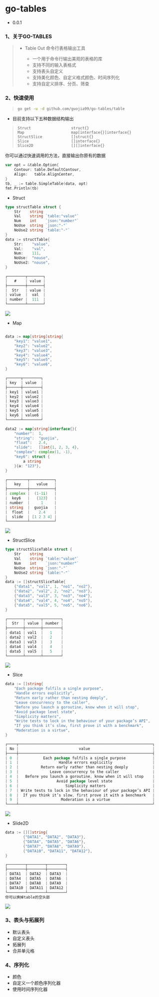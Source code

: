 # go-tables 

- 0.0.1

### 1、关于GO-TABLES

> - Table Out 命令行表格输出工具
>
>   - 一个用于命令行输出美观的表格的库
>   - 支持不同的输入表格式
>   - 支持表头自定义
>   - 支持美化颜色、自定义格式颜色、时间序列化
>   - 支持自定义排序、分页、筛查
>
>   

### 2、快速使用

> ```bash
> go get -u -d github.com/guojia99/go-tables/table
> ```

- 目前支持以下五种数据结构输出

> ```
> Struct                  struct{}
> Map                     map[interface{}]interface{}
> StructSlice             []struct{}
> Slice                   []interface{}
> Slice2D                 [][]interface{}
> ```

你可以通过快速调用的方法，直接输出你原有的数据

```go
var opt = &table.Option{
    Contour: table.DefaultContour,
    Align:   table.AlignCenter,
}
tb, _ := table.SimpleTable(data, opt)
fmt.Println(tb)
```

- Struct

```go
type structTable struct {
	Str    string
	Val    string `table:"value"`
	Num    int    `json:"number"`
	NoUse  string `json:"-"`
	NoUse2 string `table:"-"`
}
data := structTable{
    Str:    "value",
    Val:    "val",
    Num:    111,
    NoUse:  "nouse",
    NoUse2: "nouse",
}

┌────────┬───────┐
|   #    | value |
├────────┼───────┤
|  Str   | value |
| value  |  val  |
| number |  111  |
└────────┴───────┘
```

![](doc/doc-images/struct-table.png)



- Map

```go

data := map[string]string{
    "key1": "value1",
    "key2": "value2",
    "key3": "value3",
    "key4": "value4",
    "key5": "value5",
    "key6": "value6",
}

┌──────┬────────┐
| key  | value  |
├──────┼────────┤
| key1 | value1 |
| key2 | value2 |
| key3 | value3 |
| key4 | value4 |
| key5 | value5 |
| key6 | value6 |
└──────┴────────┘

data2 := map[string]interface{}{
    "number":  1,
    "string":  "guojia",
    "float":   2.4,
    "slide":   []int{1, 2, 3, 4},
    "complex": complex(1, -1),
    "key6": struct {
        a string
    }{a: "123"},
}

┌─────────┬───────────┐
|   key   |   value   |
├─────────┼───────────┤
| complex |  (1-1i)   |
|  key6   |   {123}   |
| number  |     1     |
| string  |  guojia   |
|  float  |    2.4    |
|  slide  | [1 2 3 4] |
└─────────┴───────────┘
```

![](doc/doc-images/map-table.png)

- StructSlice

```go
type structSliceTable struct {
	Str    string
	Val    string `table:"value"`
	Num    int    `json:"number"`
	NoUse  string `json:"-"`
	NoUse2 string `table:"-"`
}
data := []structSliceTable{
    {"data1", "val1", 1, "no1", "no2"},
    {"data2", "val2", 2, "no2", "no3"},
    {"data3", "val3", 3, "no3", "no4"},
    {"data4", "val4", 4, "no4", "no5"},
    {"data5", "val5", 5, "no5", "no6"},
}

┌───────┬───────┬────────┐
|  Str  | value | number |
├───────┼───────┼────────┤
| data1 | val1  |   1    |
| data2 | val2  |   2    |
| data3 | val3  |   3    |
| data4 | val4  |   4    |
| data5 | val5  |   5    |
└───────┴───────┴────────┘
```

![](doc/doc-images/structslide-table.png)

- Slice

```go
data := []string{
	"Each package fulfils a single purpose",
	"Handle errors explicitly",
	"Return early rather than nesting deeply",
	"Leave concurrency to the caller",
	"Before you launch a goroutine, know when it will stop",
	"Avoid package level state",
	"Simplicity matters",
	"Write tests to lock in the behaviour of your package’s API",
	"If you think it’s slow, first prove it with a benchmark",
	"Moderation is a virtue",
}

┌────┬────────────────────────────────────────────────────────────┐
| No |                           value                            |
├────┼────────────────────────────────────────────────────────────┤
| 0  |           Each package fulfils a single purpose            |
| 1  |                  Handle errors explicitly                  |
| 2  |          Return early rather than nesting deeply           |
| 3  |              Leave concurrency to the caller               |
| 4  |   Before you launch a goroutine, know when it will stop    |
| 5  |                 Avoid package level state                  |
| 6  |                     Simplicity matters                     |
| 7  | Write tests to lock in the behaviour of your package’s API |
| 8  |  If you think it’s slow, first prove it with a benchmark   |
| 9  |                   Moderation is a virtue                   |
└────┴────────────────────────────────────────────────────────────┘
```

![](doc/doc-images/slide-table.png)

- Slide2D

```go
data := [][]string{
		{"DATA1", "DATA2", "DATA3"},
		{"DATA4", "DATA5", "DATA6"},
		{"DATA7", "DATA8", "DATA9"},
		{"DATA10", "DATA11", "DATA12"},
}

┌────────┬────────┬────────┐
├────────┼────────┼────────┤
| DATA1  | DATA2  | DATA3  |
| DATA4  | DATA5  | DATA6  |
| DATA7  | DATA8  | DATA9  |
| DATA10 | DATA11 | DATA12 |
└────────┴────────┴────────┘
你可以换掉table的空头部
```



![](doc/doc-images/slide2D-table.png)





### 3、表头与拓展列

- 默认表头
- 自定义表头
- 拓展列
- 合并单元格

### 4、序列化

- 颜色
- 自定义一个颜色序列化器
- 使用时间序列化器

